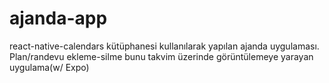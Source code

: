 # ajanda-app
react-native-calendars kütüphanesi kullanılarak yapılan ajanda uygulaması. Plan/randevu ekleme-silme bunu takvim üzerinde görüntülemeye yarayan uygulama(w/ Expo)
